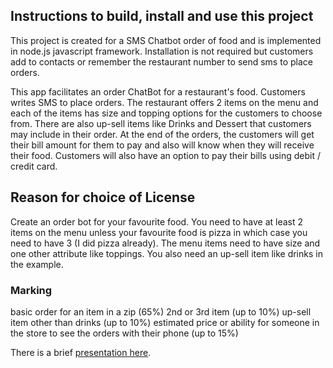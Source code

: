 ## Instructions to build, install and use this project

This project is created for a SMS Chatbot order of food and is implemented in node.js javascript framework.  Installation is not required but customers add to contacts or remember the restaurant number to send sms to place orders.

This app facilitates an order ChatBot for a restaurant's food. Customers writes SMS to place orders. The restaurant offers 2 items on the menu and each of the items has size and topping options for the customers to choose from. There are also up-sell items like Drinks and Dessert that customers may include in their order. At the end of the orders, the customers will get their bill amount for them to pay and also will know when they will receive their food. Customers will also have an option to pay their bills using debit / credit card.


## Reason for choice of License

Create an order bot for your favourite food. You need to have at least 2 items on the menu unless your favourite food is pizza in which case you need to have 3 (I did pizza already). The menu items need to have size and one other attribute like toppings. You also need an up-sell item like drinks in the example.

### Marking

basic order for an item in a zip (65%)
2nd or 3rd item (up to 10%)
up-sell item other than drinks (up to 10%)
estimated price or ability for someone in the store to see the orders with their phone (up to 15%)

There is a brief [presentation here](EventsAndObjects.pdf).
